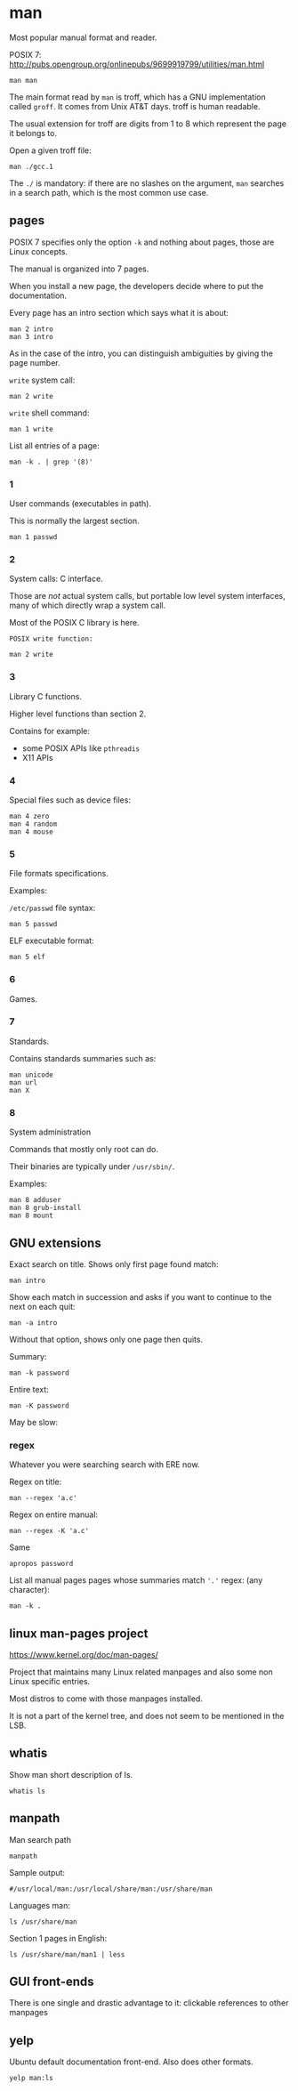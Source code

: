 # man

Most popular manual format and reader.

POSIX 7: <http://pubs.opengroup.org/onlinepubs/9699919799/utilities/man.html>

    man man

The main format read by `man` is troff, which has a GNU implementation called `groff`. It comes from Unix AT&T days. troff is human readable.

The usual extension for troff are digits from 1 to 8 which represent the page it belongs to.

Open a given troff file:

    man ./gcc.1

The `./` is mandatory: if there are no slashes on the argument, `man` searches in a search path, which is the most common use case.

## pages

POSIX 7 specifies only the option `-k` and nothing about pages, those are Linux concepts.

The manual is organized into 7 pages.

When you install a new page, the developers decide where to put the documentation.

Every page has an intro section which says what it is about:

    man 2 intro
    man 3 intro

As in the case of the intro, you can distinguish ambiguities by giving the page number.

`write` system call:

    man 2 write

`write` shell command:

    man 1 write

List all entries of a page:

    man -k . | grep '(8)'

### 1

User commands (executables in path).

This is normally the largest section.

    man 1 passwd

### 2

System calls: C interface.

Those are *not* actual system calls, but portable low level system interfaces, many of which directly wrap a system call.

Most of the POSIX C library is here.

    POSIX write function:

    man 2 write

### 3

Library C functions.

Higher level functions than section 2.

Contains for example:

- some POSIX APIs like `pthreadis`
- X11 APIs

### 4

Special files such as device files:

    man 4 zero
    man 4 random
    man 4 mouse

### 5

File formats specifications.

Examples:

`/etc/passwd` file syntax:

    man 5 passwd

ELF executable format:

    man 5 elf

### 6

Games.

### 7

Standards.

Contains standards summaries such as:

    man unicode
    man url
    man X

### 8

System administration

Commands that mostly only root can do.

Their binaries are typically under `/usr/sbin/`.

Examples:

    man 8 adduser
    man 8 grub-install
    man 8 mount

## GNU extensions

Exact search on title. Shows only first page found match:

    man intro

Show each match in succession and asks if you want to continue to the next on each quit:

    man -a intro

Without that option, shows only one page then quits.

Summary:

    man -k password

Entire text:

    man -K password

May be slow:

### regex

Whatever you were searching search with ERE now.

Regex on title:

    man --regex 'a.c'

Regex on entire manual:

    man --regex -K 'a.c'

Same

    apropos password

List all manual pages pages whose summaries match `'.'` regex: (any character):

    man -k .

## linux man-pages project

<https://www.kernel.org/doc/man-pages/>

Project that maintains many Linux related manpages and also some non Linux specific entries.

Most distros to come with those manpages installed.

It is not a part of the kernel tree, and does not seem to be mentioned in the LSB.

## whatis

Show man short description of ls.

    whatis ls

## manpath

Man search path

    manpath

Sample output:

    #/usr/local/man:/usr/local/share/man:/usr/share/man

Languages man:

    ls /usr/share/man

Section 1 pages in English:

    ls /usr/share/man/man1 | less

## GUI front-ends

There is one single and drastic advantage to it: clickable references to other manpages

## yelp

Ubuntu default documentation front-end. Also does other formats.

    yelp man:ls
